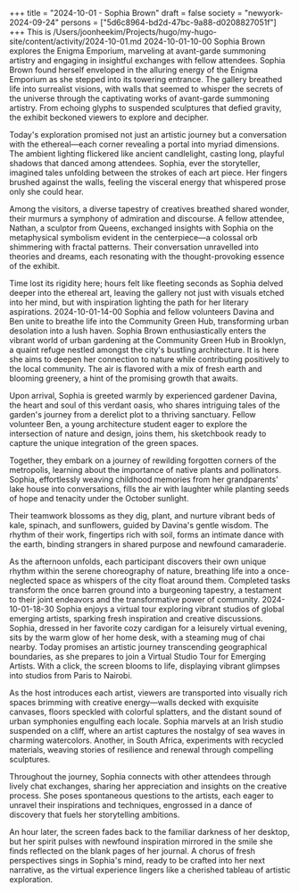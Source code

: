 +++
title = "2024-10-01 - Sophia Brown"
draft = false
society = "newyork-2024-09-24"
persons = ["5d6c8964-bd2d-47bc-9a88-d0208827051f"]
+++
This is /Users/joonheekim/Projects/hugo/my-hugo-site/content/activity/2024-10-01.md
2024-10-01-10-00
Sophia Brown explores the Enigma Emporium, marveling at avant-garde summoning artistry and engaging in insightful exchanges with fellow attendees.
Sophia Brown found herself enveloped in the alluring energy of the Enigma Emporium as she stepped into its towering entrance. The gallery breathed life into surrealist visions, with walls that seemed to whisper the secrets of the universe through the captivating works of avant-garde summoning artistry. From echoing glyphs to suspended sculptures that defied gravity, the exhibit beckoned viewers to explore and decipher.

Today's exploration promised not just an artistic journey but a conversation with the ethereal—each corner revealing a portal into myriad dimensions. The ambient lighting flickered like ancient candlelight, casting long, playful shadows that danced among attendees. Sophia, ever the storyteller, imagined tales unfolding between the strokes of each art piece. Her fingers brushed against the walls, feeling the visceral energy that whispered prose only she could hear.

Among the visitors, a diverse tapestry of creatives breathed shared wonder, their murmurs a symphony of admiration and discourse. A fellow attendee, Nathan, a sculptor from Queens, exchanged insights with Sophia on the metaphysical symbolism evident in the centerpiece—a colossal orb shimmering with fractal patterns. Their conversation unravelled into theories and dreams, each resonating with the thought-provoking essence of the exhibit.

Time lost its rigidity here; hours felt like fleeting seconds as Sophia delved deeper into the ethereal art, leaving the gallery not just with visuals etched into her mind, but with inspiration lighting the path for her literary aspirations.
2024-10-01-14-00
Sophia and fellow volunteers Davina and Ben unite to breathe life into the Community Green Hub, transforming urban desolation into a lush haven.
Sophia Brown enthusiastically enters the vibrant world of urban gardening at the Community Green Hub in Brooklyn, a quaint refuge nestled amongst the city's bustling architecture. It is here she aims to deepen her connection to nature while contributing positively to the local community. The air is flavored with a mix of fresh earth and blooming greenery, a hint of the promising growth that awaits.

Upon arrival, Sophia is greeted warmly by experienced gardener Davina, the heart and soul of this verdant oasis, who shares intriguing tales of the garden's journey from a derelict plot to a thriving sanctuary. Fellow volunteer Ben, a young architecture student eager to explore the intersection of nature and design, joins them, his sketchbook ready to capture the unique integration of the green spaces.

Together, they embark on a journey of rewilding forgotten corners of the metropolis, learning about the importance of native plants and pollinators. Sophia, effortlessly weaving childhood memories from her grandparents' lake house into conversations, fills the air with laughter while planting seeds of hope and tenacity under the October sunlight.

Their teamwork blossoms as they dig, plant, and nurture vibrant beds of kale, spinach, and sunflowers, guided by Davina's gentle wisdom. The rhythm of their work, fingertips rich with soil, forms an intimate dance with the earth, binding strangers in shared purpose and newfound camaraderie.

As the afternoon unfolds, each participant discovers their own unique rhythm within the serene choreography of nature, breathing life into a once-neglected space as whispers of the city float around them. Completed tasks transform the once barren ground into a burgeoning tapestry, a testament to their joint endeavors and the transformative power of community.
2024-10-01-18-30
Sophia enjoys a virtual tour exploring vibrant studios of global emerging artists, sparking fresh inspiration and creative discussions.
Sophia, dressed in her favorite cozy cardigan for a leisurely virtual evening, sits by the warm glow of her home desk, with a steaming mug of chai nearby. Today promises an artistic journey transcending geographical boundaries, as she prepares to join a Virtual Studio Tour for Emerging Artists. With a click, the screen blooms to life, displaying vibrant glimpses into studios from Paris to Nairobi.

As the host introduces each artist, viewers are transported into visually rich spaces brimming with creative energy—walls decked with exquisite canvases, floors speckled with colorful splatters, and the distant sound of urban symphonies engulfing each locale. Sophia marvels at an Irish studio suspended on a cliff, where an artist captures the nostalgy of sea waves in charming watercolors. Another, in South Africa, experiments with recycled materials, weaving stories of resilience and renewal through compelling sculptures.

Throughout the journey, Sophia connects with other attendees through lively chat exchanges, sharing her appreciation and insights on the creative process. She poses spontaneous questions to the artists, each eager to unravel their inspirations and techniques, engrossed in a dance of discovery that fuels her storytelling ambitions. 

An hour later, the screen fades back to the familiar darkness of her desktop, but her spirit pulses with newfound inspiration mirrored in the smile she finds reflected on the blank pages of her journal. A chorus of fresh perspectives sings in Sophia's mind, ready to be crafted into her next narrative, as the virtual experience lingers like a cherished tableau of artistic exploration.
